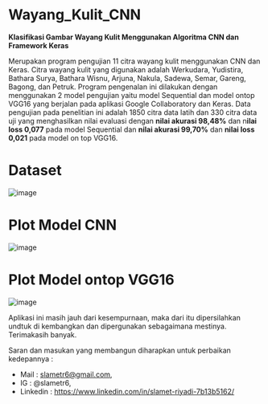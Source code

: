 # Wayang_Kulit_CNN
**Klasifikasi Gambar Wayang Kulit Menggunakan Algoritma CNN dan Framework Keras**

Merupakan program pengujian 11 citra wayang kulit menggunakan CNN dan Keras.
Citra wayang kulit yang digunakan adalah Werkudara, Yudistira, Bathara Surya, Bathara Wisnu, Arjuna, Nakula, Sadewa, Semar, Gareng, Bagong, dan Petruk. 
Program pengenalan ini dilakukan dengan menggunakan 2 model pengujian yaitu model Sequential dan model ontop VGG16 yang berjalan pada aplikasi Google Collaboratory dan Keras. 
Data pengujian pada penelitian ini adalah 1850 citra data latih dan 330 citra data uji yang menghasilkan nilai evaluasi dengan **nilai akurasi 98,48%** dan n**ilai loss 0,077** pada model Sequential dan **nilai akurasi 99,70%** dan **nilai loss 0,021** pada model on top VGG16.

# Dataset
![image](https://user-images.githubusercontent.com/53107522/128457765-da359b73-79a7-41da-9e70-35c217d3e558.png)

# Plot Model CNN
![image](https://user-images.githubusercontent.com/53107522/128457842-8a275968-5464-4c0e-9dd7-8fe0ecaee01b.png)

# Plot Model ontop VGG16
![image](https://user-images.githubusercontent.com/53107522/128457904-4aa3fa9d-5648-48aa-8f62-4a905c865c7d.png)

Aplikasi ini masih jauh dari kesempurnaan, maka dari itu dipersilahkan undtuk di kembangkan dan dipergunakan sebagaimana mestinya. 
Terimakasih banyak.

Saran dan masukan yang membangun diharapkan untuk perbaikan kedepannya :
* Mail : slametr6@gmail.com, 
* IG : @slametr6, 
* Linkedin : https://www.linkedin.com/in/slamet-riyadi-7b13b5162/
